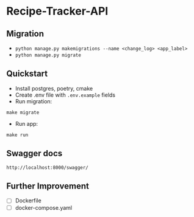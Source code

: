 # Recipe-Tracker-API

## Migration

- `python manage.py makemigrations --name <change_log> <app_label>`
- `python manage.py migrate`

## Quickstart

- Install postgres, poetry, cmake
- Create .env file with `.env.example` fields
- Run migration:

```
make migrate
```

- Run app:

```
make run
```

## Swagger docs

```
http://localhost:8000/swagger/
```

## Further Improvement

- [ ] Dockerfile
- [ ] docker-compose.yaml
